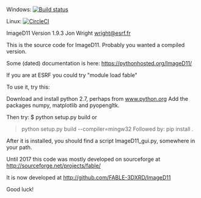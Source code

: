 Windows: [![Build status](https://ci.appveyor.com/api/projects/status/4pdlvsj2grtk0hel?svg=true)](https://ci.appveyor.com/project/jonwright/imaged11)

Linux: [![CircleCI](https://circleci.com/gh/jonwright/ImageD11.svg?style=svg)](https://circleci.com/gh/jonwright/ImageD11)

ImageD11
Version 1.9.3
Jon Wright
wright@esrf.fr

This is the source code for ImageD11. Probably you wanted a compiled version.

Some (dated) documentation is here: https://pythonhosted.org/ImageD11/

If you are at ESRF you could try "module load fable"

To use it, try this:

 Download and install python 2.7, perhaps from www.python.org 
 Add the packages numpy, matplotlib and pyopengltk.

 Then try: 
 $  python setup.py build
 or
 >  python setup.py build --compiler=mingw32
 Followed by:
 pip install .

After it is installed, you should find a script ImageD11_gui.py, somewhere in your path.

Until 2017 this code was mostly developed on sourceforge at http://sourceforge.net/projects/fable/ 

It is now developed at http://github.com/FABLE-3DXRD/ImageD11 




Good luck!






